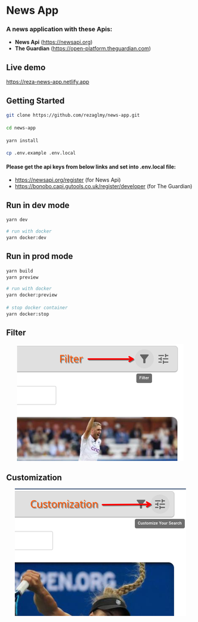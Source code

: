 # News App
### A news application with these Apis:
- **News Api** (https://newsapi.org)
- **The Guardian** (https://open-platform.theguardian.com)

## Live demo
https://reza-news-app.netlify.app

## Getting Started

```bash
git clone https://github.com/rezaglmy/news-app.git

cd news-app

yarn install

cp .env.example .env.local
```

#### Please get the api keys from below links and set into **.env.local** file:
- https://newsapi.org/register (for News Api)
- https://bonobo.capi.gutools.co.uk/register/developer (for The Guardian)

## Run in dev mode

```bash
yarn dev
```

```bash
# run with docker
yarn docker:dev
```

## Run in prod mode

```bash
yarn build
yarn preview
```

```bash
# run with docker
yarn docker:preview

# stop docker container
yarn docker:stop 
```

## Filter
<p align="center">
  <img src="https://github.com/rezaglmy/news-app/blob/main/public/images/filter-guide.png?raw=true" alt="Filter"/>
</p>

## Customization
<p align="center">
  <img src="https://github.com/rezaglmy/news-app/blob/main/public/images/customization-guide.png?raw=true" alt="Customization"/>
</p>